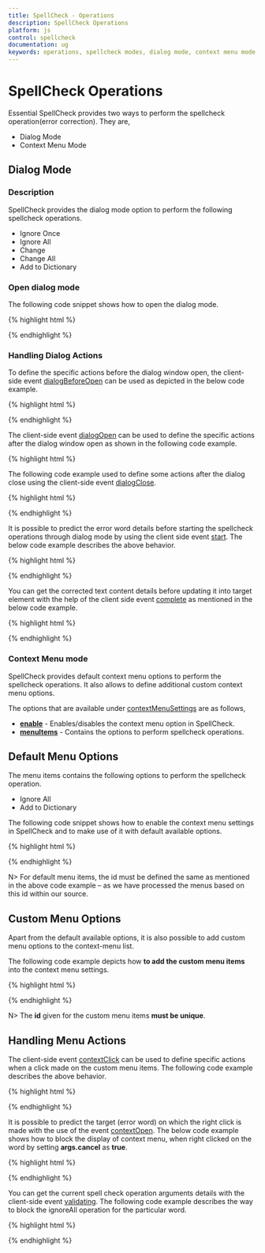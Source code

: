 ```yaml
---
title: SpellCheck - Operations
description: SpellCheck Operations
platform: js
control: spellcheck
documentation: ug
keywords: operations, spellcheck modes, dialog mode, context menu mode,  custom menu, handling menu actions, handling dialog actions
---
```

# SpellCheck Operations

Essential SpellCheck provides two ways to perform the spellcheck operation(error correction). They are,

* Dialog Mode 
* Context Menu Mode  

## Dialog Mode

### Description

SpellCheck provides the dialog mode option to perform the following spellcheck operations.

* Ignore Once
* Ignore All
* Change
* Change All
* Add to Dictionary

### Open dialog mode

The following code snippet shows how to open the dialog mode.

{% highlight html %}
 
<div id="SpellCheck"></div> 
 
<script>
$(function () {
            $("#SpellCheck").ejSpellCheck({
                dictionarySettings: {
                    dictionaryUrl: "http://js.syncfusion.com/demos/ejservices/api/SpellCheck/CheckWords",
                    customDictionaryUrl: "http://js.syncfusion.com/demos/ejservices/api/SpellCheck/AddToDictionary"
                },
            });        
            var schObj = $("#SpellCheck").data("ejSpellCheck");
            schObj.showInDialog(); // Open the dialog mode
        });

</script>

{% endhighlight %}

### Handling Dialog Actions

To define the specific actions before the dialog window open, the client-side event [dialogBeforeOpen](/api/js/ejspellcheck#events:dialogbeforeopen) can be used as depicted in the below code example.

{% highlight html %}

<div id="SpellCheck"></div>
    
<script type="text/javascript">
    $(function () {
            $("#SpellCheck").ejSpellCheck({
                dictionarySettings: {
                    dictionaryUrl: "http://js.syncfusion.com/demos/ejservices/api/SpellCheck/CheckWords",
                    customDictionaryUrl: "http://js.syncfusion.com/demos/ejservices/api/SpellCheck/AddToDictionary"
                },
                dialogBeforeOpen:"onDialogBeforeOpen"
            });
        });

        function onDialogBeforeOpen(args) {
            if (args.requestType == "dialogBeforeOpen") {
                alert("dialog before open event triggered");
            }
        }

</script>

{% endhighlight %}

The client-side event [dialogOpen](/api/js/ejspellcheck#events:dialogopen) can be used to define the specific actions after the dialog window open as shown in the following code example.

{% highlight html %}

<div id="SpellCheck"></div>
    
<script type="text/javascript">
    $(function () {
            $("#SpellCheck").ejSpellCheck({
                dictionarySettings: {
                    dictionaryUrl: "http://js.syncfusion.com/demos/ejservices/api/SpellCheck/CheckWords",
                    customDictionaryUrl: "http://js.syncfusion.com/demos/ejservices/api/SpellCheck/AddToDictionary"
                },
                dialogOpen:"onDialogOpen"
            });
        });

        function onDialogOpen(args) {
            if (args.requestType == "dialogOpen") {
                alert(args.targetText);
            }
        }

</script>

The following code example used to define some actions after the dialog close using the client-side event [dialogClose](/api/js/ejspellcheck#events:dialogclose).

{% highlight html %}

<div id="SpellCheck"></div>
    
<script type="text/javascript">
    $(function () {
            $("#SpellCheck").ejSpellCheck({
                dictionarySettings: {
                    dictionaryUrl: "http://js.syncfusion.com/demos/ejservices/api/SpellCheck/CheckWords",
                    customDictionaryUrl: "http://js.syncfusion.com/demos/ejservices/api/SpellCheck/AddToDictionary"
                },
                dialogClose:"onDialogClose"
            });
        });

        function onDialogClose(args) {
            if (args.requestType == "dialogClose") {
                alert(args.updatedText);
            }
        }

</script>

{% endhighlight %}

It is possible to predict the error word details before starting the spellcheck operations through dialog mode by using the client side event [start](/api/js/ejspellcheck#members:start). The below code example describes the above behavior.

{% highlight html %}

<div id="SpellCheck"></div>
    
<script type="text/javascript">
    $(function () {
            $("#SpellCheck").ejSpellCheck({
                dictionarySettings: {
                    dictionaryUrl: "http://js.syncfusion.com/demos/ejservices/api/SpellCheck/CheckWords",
                    customDictionaryUrl: "http://js.syncfusion.com/demos/ejservices/api/SpellCheck/AddToDictionary"
                },
                start:"onSpellCheckStart"
            });
        });

        function onSpellCheckStart(args) {
            if (args.requestType == "spellCheckDialog") {
                alert(args.errorWords);
            }
        }

</script>

{% endhighlight %}

You can get the corrected text content details before updating it into target element with the help of the client side event [complete](/api/js/ejspellcheck#members:complete) as mentioned in the below code example.

{% highlight html %}

<div id="SpellCheck"></div>
    
<script type="text/javascript">
    $(function () {
            $("#SpellCheck").ejSpellCheck({
                dictionarySettings: {
                    dictionaryUrl: "http://js.syncfusion.com/demos/ejservices/api/SpellCheck/CheckWords",
                    customDictionaryUrl: "http://js.syncfusion.com/demos/ejservices/api/SpellCheck/AddToDictionary"
                },
                complete:"onCheckComplete"
            });
        });

        function onCheckComplete(args) {
            if (args.requestType == "changeErrorWord") {
                alert(args.targetText);
            }
        }

</script>

{% endhighlight %}

### Context Menu mode

SpellCheck provides default context menu options to perform the spellcheck operations. It also allows to define additional custom context menu options.

The options that are available under [contextMenuSettings](/api/js/ejspellcheck#members:contextmenusettings) are as follows,

* [**enable**](/api/js/ejspellcheck#members:contextmenusettings-enable) - Enables/disables the context menu option in SpellCheck.
* [**menuItems**](/api/js/ejspellcheck#members:contextmenusettings-menuitems) - Contains the options to perform spellcheck operations.

## Default Menu Options

The menu items contains the following options to perform the spellcheck operation.

* Ignore All
* Add to Dictionary 

The following code snippet shows how to enable the context menu settings in SpellCheck and to make use of it with default available options.

{% highlight html %}
 
<div id="SpellCheck"></div> 
 
<script>

           $("#SpellCheck").ejSpellCheck({
                contextMenuSettings: {
                    enable: true,
                    menuItems: [
                        { id: "IgnoreAll", text: "Ignore All" },
                        { id: "AddToDictionary", text: "Add To Dictionary" }
                    ]
                },
                dictionarySettings: {
                    dictionaryUrl: "http://js.syncfusion.com/demos/ejservices/api/SpellCheck/CheckWords",
                    customDictionaryUrl: "http://js.syncfusion.com/demos/ejservices/api/SpellCheck/AddToDictionary"
                }
            });
</script>

{% endhighlight %}

N> For default menu items, the id must be defined the same as mentioned in the above code example – as we have processed the menus based on this id within our source.

## Custom Menu Options

Apart from the default available options, it is also possible to add custom menu options to the context-menu list.

The following code example depicts how **to add the custom menu items** into the context menu settings.

{% highlight html %}

<div id="SpellCheck"></div>
    
<script type="text/javascript">
    $(function () {
            $("#SpellCheck").ejSpellCheck({
                contextMenuSettings: {
                    enable: true,
                    menuItems: [
                        { id: "Ignore", text: "IgnoreOnce" },
                        { id: "IgnoreAll", text: "Ignore All" },
                        { id: "AddToDictionary", text: "Add To Dictionary" }
                    ]
                },
                dictionarySettings: {
                    dictionaryUrl: "http://js.syncfusion.com/demos/ejservices/api/SpellCheck/CheckWords",
                    customDictionaryUrl: "http://js.syncfusion.com/demos/ejservices/api/SpellCheck/AddToDictionary"
                }
            });
        });
</script>

{% endhighlight %}

N> The **id** given for the custom menu items **must be unique**.

## Handling Menu Actions

The client-side event [contextClick](/api/js/ejspellcheck#events:contextClick) can be used to define specific actions when a click made on the custom menu items. The following code example describes the above behavior.

{% highlight html %}

<div id="SpellCheck"></div>
    
<script type="text/javascript">
    $(function () {
            $("#SpellCheck").ejSpellCheck({
                contextMenuSettings: {
                    enable: true,
                    menuItems: [
                        { id: "Ignore", text: "IgnoreOnce" },
                        { id: "IgnoreAll", text: "Ignore All" },
                        { id: "AddToDictionary", text: "Add To Dictionary" }
                    ]
                },
                dictionarySettings: {
                    dictionaryUrl: "http://js.syncfusion.com/demos/ejservices/api/SpellCheck/CheckWords",
                    customDictionaryUrl: "http://js.syncfusion.com/demos/ejservices/api/SpellCheck/AddToDictionary"
                },
                contextClick:"onCustomMenuClick"
            });
        });

        function onCustomMenuClick(args) {
            if (args.selectedOption == "Ignore") {
                alert("Custom menu clicked");
            }
        }

</script>

{% endhighlight %}


It is possible to predict the target (error word) on which the right click is made with the use of the event [contextOpen](/api/js/ejspellcheck#events:contextOpen). The below code example shows how to block the display of context menu, when right clicked on the word by setting **args.cancel** as **true**.

{% highlight html %}

<div id="SpellCheck"></div>
    
<script type="text/javascript">
    $(function () {
            $("#SpellCheck").ejSpellCheck({
                contextMenuSettings: {
                    enable: true,
                    menuItems: [
                        { id: "IgnoreAll", text: "Ignore All" },
                        { id: "AddToDictionary", text: "Add To Dictionary" }
                    ]
                },
                dictionarySettings: {
                    dictionaryUrl: "http://js.syncfusion.com/demos/ejservices/api/SpellCheck/CheckWords",
                    customDictionaryUrl: "http://js.syncfusion.com/demos/ejservices/api/SpellCheck/AddToDictionary"
                },
                contextOpen:"onBeforeOpen"
            });
        });

        function onBeforeOpen(args) {
            if (args.selectedErrorWord == "Facebook") {
                args.cancel=true;
            }
        }

</script>

{% endhighlight %}

You can get the current spell check operation arguments details with the client-side event [validating](/api/js/ejspellcheck#events:validating). The following code example describes the way to block the ignoreAll operation for the particular word.

{% highlight html %}

<div id="SpellCheck"></div>
    
<script type="text/javascript">
    $(function () {
            $("#SpellCheck").ejSpellCheck({                
                dictionarySettings: {
                    dictionaryUrl: "http://js.syncfusion.com/demos/ejservices/api/SpellCheck/CheckWords",
                    customDictionaryUrl: "http://js.syncfusion.com/demos/ejservices/api/SpellCheck/AddToDictionary"
                },
                validating:"onSpellChecking"
            });
        });

        function onSpellChecking(args) {
            if (args.requestType == "ignoreAll" && args.ignoreWord=="textarea") {
                args.cancel=true;
            }
        }

</script>

{% endhighlight %}